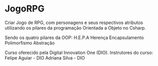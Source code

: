 # JogoRPG

Criar Jogo de RPG, com personagens e seus respectivos atributos 
utilizando os pilares da programação Orientada a Objeto no Csharp.

Sendo os quatro pilares da OOP:
H.E.P.A
Herença
Encapsulamento
Polimorfismo
Abstração 

Curso oferecido pela Digital Innovation One (DIO).
Instrutores do curso:
Felipe Aguiar - DIO
Adriana Silva - DIO
